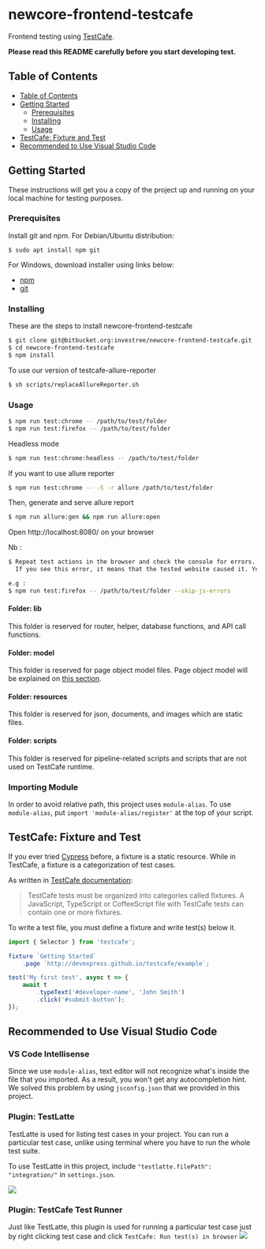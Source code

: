 
# newcore-frontend-testcafe

Frontend testing using [TestCafe](https://devexpress.github.io/testcafe).

**Please read this README carefully before you start developing test.**

## Table of Contents

- [Table of Contents](#markdown-header-table-of-contents)
- [Getting Started](#markdown-header-getting-started)
    - [Prerequisites](#markdown-header-prerequisites)
    - [Installing](#markdown-header-installing)
    - [Usage](#markdown-header-usage)
- [TestCafe: Fixture and Test](#markdown-header-testcafe-fixture-and-test)
- [Recommended to Use Visual Studio Code](#markdown-header-recommended-to-use-visual-studio-code)

## Getting Started

These instructions will get you a copy of the project up and running on your local machine for testing purposes.

### Prerequisites

Install git and npm. For Debian/Ubuntu distribution:

```
$ sudo apt install npm git
```

For Windows, download installer using links below: 

- [npm](https://nodejs.org/en/)
- [git](https://git-scm.com/downloads)

### Installing

These are the steps to install newcore-frontend-testcafe

```bash
$ git clone git@bitbucket.org:investree/newcore-frontend-testcafe.git
$ cd newcore-frontend-testcafe
$ npm install
```

To use our version of testcafe-allure-reporter

```bash
$ sh scripts/replaceAllureReporter.sh
```

### Usage

```bash
$ npm run test:chrome -- /path/to/test/folder
$ npm run test:firefox -- /path/to/test/folder 
```

Headless mode

```bash
$ npm run test:chrome:headless -- /path/to/test/folder
```

If you want to use allure reporter

```bash
$ npm run test:chrome -- -S -r allure /path/to/test/folder
```

Then, generate and serve allure report

```bash
$ npm run allure:gen && npm run allure:open
```

Open http://localhost:8080/ on your browser

Nb : 
```bash
$ Repeat test actions in the browser and check the console for errors.
  If you see this error, it means that the tested website caused it. You can fix it or disable tracking JavaScript errors in TestCafe. To do the latter, enable the "--skip-js-errors" option.

e.g :
$ npm run test:firefox -- /path/to/test/folder --skip-js-errors
```

#### Folder: lib
This folder is reserved for router, helper, database functions, and API call functions.

#### Folder: model
This folder is reserved for page object model files. Page object model will be explained on [this section](#markdown-header-testcafe-page-object-model).

#### Folder: resources
This folder is reserved for json, documents, and images which are static files.

#### Folder: scripts
This folder is reserved for pipeline-related scripts and scripts that are not used on TestCafe runtime.

### Importing Module

In order to avoid relative path, this project uses `module-alias`. To use `module-alias`, put `import 'module-alias/register'` at the top of your script.

## TestCafe: Fixture and Test
If you ever tried [Cypress](https://www.cypress.io/) before, a fixture is a static resource. While in TestCafe, a fixture is a categorization of test cases.

As written in [TestCafe documentation](https://devexpress.github.io/testcafe/documentation/test-api/test-code-structure.html#fixtures):
> TestCafe tests must be organized into categories called fixtures. A JavaScript, TypeScript or CoffeeScript file with TestCafe tests can contain one or more fixtures.

To write a test file, you must define a fixture and write test(s) below it.

```js
import { Selector } from 'testcafe';

fixture `Getting Started`
    .page `http://devexpress.github.io/testcafe/example`;

test('My first test', async t => {
    await t
        .typeText('#developer-name', 'John Smith')
        .click('#submit-button');
});
```

## Recommended to Use Visual Studio Code

### VS Code Intellisense

Since we use `module-alias`, text editor will not recognize what's inside the file that you imported. As a result, you won't get any autocompletion hint. We solved this problem by using `jsconfig.json` that we provided in this project.

### Plugin: TestLatte

TestLatte is used for listing test cases in your project. You can run a particular test case, unlike using terminal where you have to run the whole test suite.

To use TestLatte in this project, include `"testlatte.filePath": "integration/"` in `settings.json`.

![](https://raw.githubusercontent.com/Selminha/testlatte/master/images/browser-list.png)

### Plugin: TestCafe Test Runner

Just like TestLatte, this plugin is used for running a particular test case just by right clicking test case and click `TestCafe: Run test(s) in browser`
![](https://github.com/romanresh/vscode-testcafe/raw/master/images/demo.gif)